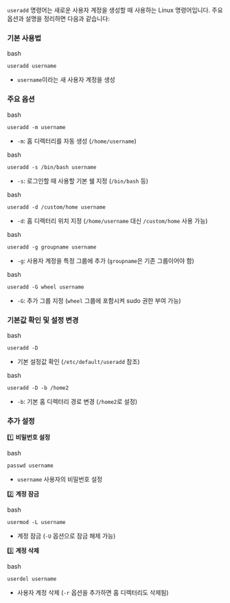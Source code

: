 `useradd` 명령어는 새로운 사용자 계정을 생성할 때 사용하는 Linux 명령어입니다. 주요 옵션과 설명을 정리하면 다음과 같습니다:

### **기본 사용법**

bash

```
useradd username
```

- `username`이라는 새 사용자 계정을 생성
    

### **주요 옵션**

bash

```
useradd -m username
```

- `-m`: 홈 디렉터리를 자동 생성 (`/home/username`)
    

bash

```
useradd -s /bin/bash username
```

- `-s`: 로그인할 때 사용할 기본 쉘 지정 (`/bin/bash` 등)
    

bash

```
useradd -d /custom/home username
```

- `-d`: 홈 디렉터리 위치 지정 (`/home/username` 대신 `/custom/home` 사용 가능)
    

bash

```
useradd -g groupname username
```

- `-g`: 사용자 계정을 특정 그룹에 추가 (`groupname`은 기존 그룹이어야 함)
    

bash

```
useradd -G wheel username
```

- `-G`: 추가 그룹 지정 (`wheel` 그룹에 포함시켜 sudo 권한 부여 가능)
    

### **기본값 확인 및 설정 변경**

bash

```
useradd -D
```

- 기본 설정값 확인 (`/etc/default/useradd` 참조)
    

bash

```
useradd -D -b /home2
```

- `-b`: 기본 홈 디렉터리 경로 변경 (`/home2`로 설정)
    

### **추가 설정**

1️⃣ **비밀번호 설정**

bash

```
passwd username
```

- `username` 사용자의 비밀번호 설정
    

2️⃣ **계정 잠금**

bash

```
usermod -L username
```

- 계정 잠금 (`-U` 옵션으로 잠금 해제 가능)
    

3️⃣ **계정 삭제**

bash

```
userdel username
```

- 사용자 계정 삭제 (`-r` 옵션을 추가하면 홈 디렉터리도 삭제됨)